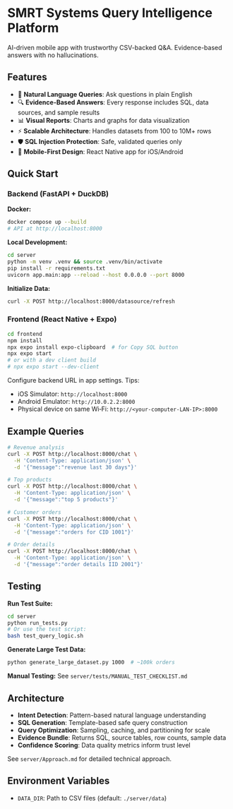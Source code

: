 # SMRT Systems Query Intelligence Platform

AI-driven mobile app with trustworthy CSV-backed Q&A. Evidence-based answers with no hallucinations.

## Features

- 🎯 **Natural Language Queries**: Ask questions in plain English
- 🔍 **Evidence-Based Answers**: Every response includes SQL, data sources, and sample results
- 📊 **Visual Reports**: Charts and graphs for data visualization
- ⚡ **Scalable Architecture**: Handles datasets from 100 to 10M+ rows
- 🛡️ **SQL Injection Protection**: Safe, validated queries only
- 📱 **Mobile-First Design**: React Native app for iOS/Android

## Quick Start

### Backend (FastAPI + DuckDB)

**Docker:**
```bash
docker compose up --build
# API at http://localhost:8000
```

**Local Development:**
```bash
cd server
python -m venv .venv && source .venv/bin/activate
pip install -r requirements.txt
uvicorn app.main:app --reload --host 0.0.0.0 --port 8000
```

**Initialize Data:**
```bash
curl -X POST http://localhost:8000/datasource/refresh
```

### Frontend (React Native + Expo)

```bash
cd frontend
npm install
npx expo install expo-clipboard  # for Copy SQL button
npx expo start
# or with a dev client build
# npx expo start --dev-client
```

Configure backend URL in app settings. Tips:
- iOS Simulator: `http://localhost:8000`
- Android Emulator: `http://10.0.2.2:8000`
- Physical device on same Wi‑Fi: `http://<your-computer-LAN-IP>:8000`

## Example Queries

```bash
# Revenue analysis
curl -X POST http://localhost:8000/chat \
  -H 'Content-Type: application/json' \
  -d '{"message":"revenue last 30 days"}'

# Top products
curl -X POST http://localhost:8000/chat \
  -H 'Content-Type: application/json' \
  -d '{"message":"top 5 products"}'

# Customer orders
curl -X POST http://localhost:8000/chat \
  -H 'Content-Type: application/json' \
  -d '{"message":"orders for CID 1001"}'

# Order details
curl -X POST http://localhost:8000/chat \
  -H 'Content-Type: application/json' \
  -d '{"message":"order details IID 2001"}'
```

## Testing

**Run Test Suite:**
```bash
cd server
python run_tests.py
# Or use the test script:
bash test_query_logic.sh
```

**Generate Large Test Data:**
```bash
python generate_large_dataset.py 1000  # ~100k orders
```

**Manual Testing:**
See `server/tests/MANUAL_TEST_CHECKLIST.md`

## Architecture

- **Intent Detection**: Pattern-based natural language understanding
- **SQL Generation**: Template-based safe query construction
- **Query Optimization**: Sampling, caching, and partitioning for scale
- **Evidence Bundle**: Returns SQL, source tables, row counts, sample data
- **Confidence Scoring**: Data quality metrics inform trust level

See `server/Approach.md` for detailed technical approach.

## Environment Variables

- `DATA_DIR`: Path to CSV files (default: `./server/data`)
